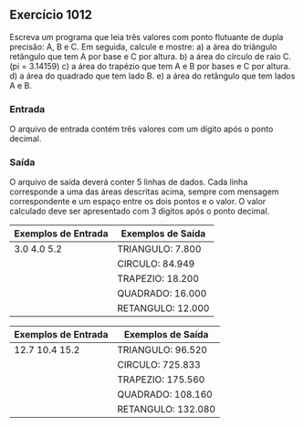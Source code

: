 ## Exercício 1012
                              
Escreva um programa que leia três valores com ponto flutuante de dupla precisão: A, B e C. Em seguida, calcule e mostre:
a) a área do triângulo retângulo que tem A por base e C por altura.
b) a área do círculo de raio C. (pi = 3.14159)
c) a área do trapézio que tem A e B por bases e C por altura.
d) a área do quadrado que tem lado B.
e) a área do retângulo que tem lados A e B.

### Entrada
O arquivo de entrada contém três valores com um dígito após o ponto decimal.

### Saída
O arquivo de saída deverá conter 5 linhas de dados. Cada linha corresponde a uma das áreas descritas acima, sempre com mensagem correspondente e um espaço entre os dois pontos e o valor. O valor calculado deve ser apresentado com 3 dígitos após o ponto decimal.

| Exemplos de Entrada | Exemplos de Saída |
| --- | --- |
| 3.0 4.0 5.2 | TRIANGULO: 7.800 |
|             | CIRCULO: 84.949  |
|             | TRAPEZIO: 18.200 |
|             | QUADRADO: 16.000  |
|             | RETANGULO: 12.000 |


| Exemplos de Entrada | Exemplos de Saída |
| --- | --- |
| 12.7 10.4 15.2 | TRIANGULO: 96.520      |
|   | CIRCULO: 725.833           |
|   | TRAPEZIO: 175.560        |
|   |  QUADRADO: 108.160             |
|   |  RETANGULO: 132.080             |

